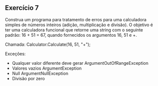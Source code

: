 ## Exercício 7

Construa um programa para tratamento de erros para uma calculadora simples de números inteiros (adição, multiplicação e divisão). O objetivo é ter uma calculadora funcional que retorne uma string com o seguinte padrão: 16 + 51 = 67, quando fornecidos os argumentos 16, 51 e +.

Chamada: Calculator.Calculate(16, 51, "+");

Exceções: 

- Qualquer valor diferente deve gerar ArgumentOutOfRangeException
- Valores vazios ArgumentException
- Null ArgumentNullException
- Divisão por zero
